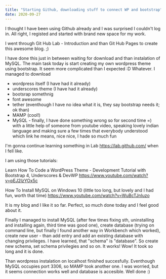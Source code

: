 ```yaml
---
title: "Starting Github, downloading stuff to connect WP and bootstrap"
date: 2020-09-27
---
```


I thought I have been using Github already and I was surprised I couldn't log in. All right, I registed and started with brand new space for my work.

I went through Git Hub Lab - Introduction and than Git Hub Pages to create this awesome blog. ;)

I have done this just in between waiting for download and than instalation of MySQL. The main task today is start creating my own wordpress theme using bootstrap. It seem more complicated than I expected :D Whatever. I managed to download
- wordpress itself (I have had it already)
- underscores theme (I have had it already)
- bootsrap somethnig
- font awesome
- tether (eventhough I have no idea what it is, they say bootstrap needs it; ok than)
- MAMP (cool!)
- MySQL - finally, I have done something wrong so for second time =) with a little help of someone from youtube video, speaking lovely indian language and making sure a few times that everybody understood which link he means, nice nice, I hade so much fun

I'm gonna continue learning something in Lab https://lab.github.com/ when I fell like.

I am using those tutorials:

Learn How To Code a WordPress Theme - Development Tutorial with Bootstrap 4, Underscores & DevWP
https://www.youtube.com/watch?v=pEJ2IzYOx5c

How To Install MySQL on Windows 10 (little too long, but lovely and I had fun, worth that time)
https://www.youtube.com/watch?v=WuBcTJnIuzo

It is my blog and I like it so far. Perfect, so much done today and I feel good about it.

Finally I managed to install MySQL (after few times fixing sth, uninstalling and installing again, third time was good one), create database (trying on command line, but finally I found another way in Workbench which worked), create new user - than add entry and add an existing database with changing privileges. I have learned, that "schema" is "database". So create new schema, set schema privilegies and so on. It works! Wow! It took so long and it is done.

Than wordpress instalation on localhost finished succesfully. Eventhough MySQL occupies port 3306, so MAMP took another one. I was worried, but it seems connection works well and database is accesible. Well done :)
